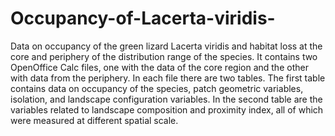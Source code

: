 # Occupancy-of-Lacerta-viridis-
Data on occupancy of the green lizard Lacerta viridis and habitat loss at the core and periphery of the distribution range of the species.
It contains two OpenOffice Calc files, one with the data of the core region and the other with data from the periphery. In each file there are 
two tables. The first table contains data on occupancy of the species, patch geometric variables, isolation, and landscape configuration variables. In the second table are the variables related to landscape composition and proximity index, all of which were measured at different spatial scale.

